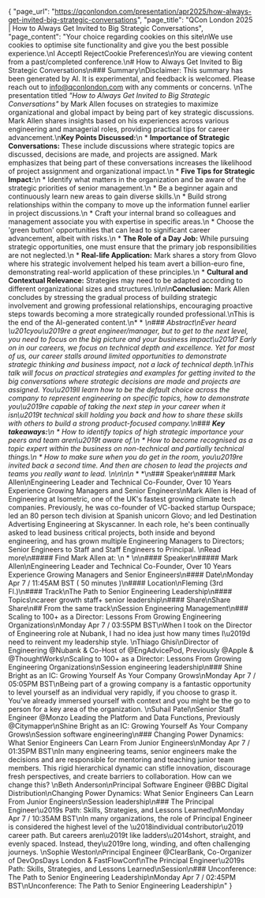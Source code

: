 {
    "page_url": "https://qconlondon.com/presentation/apr2025/how-always-get-invited-big-strategic-conversations",
    "page_title": "QCon London 2025 | How to Always Get Invited to Big Strategic Conversations",
    "page_content": "Your choice regarding cookies on this site\nWe use cookies to optimise site functionality and give you the best possible experience.\nI AcceptI RejectCookie Preferences\nYou are viewing content from a past/completed conference.\n# How to Always Get Invited to Big Strategic Conversations\n### Summary\nDisclaimer: This summary has been generated by AI. It is experimental, and feedback is welcomed. Please reach out to info@qconlondon.com with any comments or concerns. \nThe presentation titled _\"How to Always Get Invited to Big Strategic Conversations\"_ by Mark Allen focuses on strategies to maximize organizational and global impact by being part of key strategic discussions. Mark Allen shares insights based on his experiences across various engineering and managerial roles, providing practical tips for career advancement.\n**Key Points Discussed:**\n  * **Importance of Strategic Conversations:** These include discussions where strategic topics are discussed, decisions are made, and projects are assigned. Mark emphasizes that being part of these conversations increases the likelihood of project assignment and organizational impact.\n  * **Five Tips for Strategic Impact:**\n    * Identify what matters in the organization and be aware of the strategic priorities of senior management.\n    * Be a beginner again and continuously learn new areas to gain diverse skills.\n    * Build strong relationships within the company to move up the information funnel earlier in project discussions.\n    * Craft your internal brand so colleagues and management associate you with expertise in specific areas.\n    * Choose the 'green button' opportunities that can lead to significant career advancement, albeit with risks.\n  * **The Role of a Day Job:** While pursuing strategic opportunities, one must ensure that the primary job responsibilities are not neglected.\n  * **Real-life Application:** Mark shares a story from Glovo where his strategic involvement helped his team avert a billion-euro fine, demonstrating real-world application of these principles.\n  * **Cultural and Contextual Relevance:** Strategies may need to be adapted according to different organizational sizes and structures.\n\n\n**Conclusion:** Mark Allen concludes by stressing the gradual process of building strategic involvement and growing professional relationships, encouraging proactive steps towards becoming a more strategically rounded professional.\nThis is the end of the AI-generated content.\n* * *\n### Abstract\nEver heard \u201cyou\u2019re a great engineer/manager, but to get to the next level, you need to focus on the big picture and your business impact\u201d? Early on in our careers, we focus on technical depth and excellence. Yet for most of us, our career stalls around limited opportunities to demonstrate strategic thinking and business impact, not a lack of technical depth.\nThis talk will focus on practical strategies and examples for getting invited to the big conversations where strategic decisions are made and projects are assigned. You\u2019ll learn how to be the default choice across the company to represent engineering on specific topics, how to demonstrate you\u2019re capable of taking the next step in your career when it isn\u2019t technical skill holding you back and how to share these skills with others to build a strong product-focused company.\n### **Key takeaways:**\n  * How to identify topics of high strategic importance your peers and team aren\u2019t aware of.\n  * How to become recognised as a topic expert within the business on non-technical and partially technical things.\n  * How to make sure when you do get in the room, you\u2019re invited back a second time. And then are chosen to lead the projects and teams you really want to lead.  \n\n\n\n* * *\n### Speaker\n#### Mark Allen\nEngineering Leader and Technical Co-Founder, Over 10 Years Experience Growing Managers and Senior Engineers\nMark Allen is Head of Engineering at Isometric, one of the UK's fastest growing climate tech companies. Previously, he was co-founder of VC-backed startup Ourspace; led an 80 person tech division at Spanish unicorn Glovo; and led Destination Advertising Engineering at Skyscanner. In each role, he's been continually asked to lead business critical projects, both inside and beyond engineering, and has grown multiple Engineering Managers to Directors; Senior Engineers to Staff and Staff Engineers to Principal. \nRead more\n#####  Find Mark Allen at: \n  * \n\n#### Speaker\n##### Mark Allen\nEngineering Leader and Technical Co-Founder, Over 10 Years Experience Growing Managers and Senior Engineers\n#### Date\nMonday Apr 7 / 11:45AM BST ( 50 minutes )\n#### Location\nFleming (3rd Fl.)\n#### Track\nThe Path to Senior Engineering Leadership\n#### Topics\ncareer growth staff+ senior leadership\n#### Share\nShare Share\n## From the same track\nSession Engineering Management\n### Scaling to 100+ as a Director: Lessons From Growing Engineering Organizations\nMonday Apr 7 / 03:55PM BST\nWhen I took on the Director of Engineering role at Nubank, I had no idea just how many times I\u2019d need to reinvent my leadership style. \nThiago Ghisi\nDirector of Engineering @Nubank & Co-Host of @EngAdvicePod, Previously @Apple & @ThoughtWorks\nScaling to 100+ as a Director: Lessons From Growing Engineering Organizations\nSession engineering leadership\n### Shine Bright as an IC: Growing Yourself As Your Company Grows\nMonday Apr 7 / 05:05PM BST\nBeing part of a growing company is a fantastic opportunity to level yourself as an individual very rapidly, if you choose to grasp it. You've already immersed yourself with context and you might be the go to person for a key area of the organization. \nSuhail Patel\nSenior Staff Engineer @Monzo Leading the Platform and Data Functions, Previously @Citymapper\nShine Bright as an IC: Growing Yourself As Your Company Grows\nSession software engineering\n### Changing Power Dynamics: What Senior Engineers Can Learn From Junior Engineers\nMonday Apr 7 / 01:35PM BST\nIn many engineering teams, senior engineers make the decisions and are responsible for mentoring and teaching junior team members. This rigid hierarchical dynamic can stifle innovation, discourage fresh perspectives, and create barriers to collaboration. How can we change this? \nBeth Anderson\nPrincipal Software Engineer @BBC Digital Distribution\nChanging Power Dynamics: What Senior Engineers Can Learn From Junior Engineers\nSession leadership\n### The Principal Engineer\u2019s Path: Skills, Strategies, and Lessons Learned\nMonday Apr 7 / 10:35AM BST\nIn many organizations, the role of Principal Engineer is considered the highest level of the \u2018individual contributor\u2019 career path. But careers aren\u2019t like ladders\u2014short, straight, and evenly spaced. Instead, they\u2019re long, winding, and often challenging journeys. \nSophie Weston\nPrincipal Engineer @ClearBank, Co-Organizer of DevOpsDays London & FastFlowConf\nThe Principal Engineer\u2019s Path: Skills, Strategies, and Lessons Learned\nSession\n### Unconference: The Path to Senior Engineering Leadership\nMonday Apr 7 / 02:45PM BST\nUnconference: The Path to Senior Engineering Leadership\n"
}